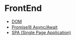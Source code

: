 # FrontEnd


- [DOM](DOM.md)
- [Promise와 Async/Await](promise_async_await.md)
- [SPA (Single Page Application)](SPA.md)
